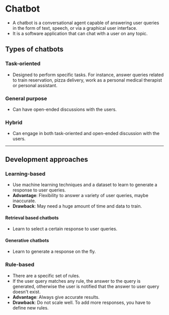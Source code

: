 # Chatbot

* A chatbot is a conversational agent capable of answering user queries in the form of text, speech, or via a graphical user interface.
* It is a software application that can chat with a user on any topic.

## Types of chatbots

### Task-oriented

* Designed to perform specific tasks. For instance, answer queries related to train reservation, pizza delivery, work as a personal medical therapist or personal assistant.

### General purpose

* Can have open-ended discussions with the users.

### Hybrid

* Can engage in both task-oriented and open-ended discussion with the users.

---

## Development approaches

### Learning-based

* Use machine learning techniques and a dataset to learn to generate a response to user queries.
* **Advantage**: Flexibility to answer a variety of user queries, maybe inaccurate.
* **Drawback**: May need a huge amount of time and data to train.

#### Retrieval based chatbots

* Learn to select a certain response to user queries.

#### Generative chatbots

* Learn to generate a response on the fly.

### Rule-based

* There are a specific set of rules.
* If the user query matches any rule, the answer to the query is generated, otherwise the user is notified that the answer to user query doesn't exist.
* **Advantage**:  Always give accurate results.
* **Drawback**: Do not scale well. To add more responses, you have to define new rules.
